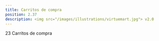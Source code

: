 ```yaml
---
title: Carritos de compra
position: 2.37
description: <img src="/images/illustrations/virtuemart.jpg"> v2.0
---
```


23 Carritos de compra
